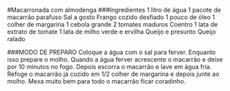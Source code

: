 #Macarronada com almodenga
###Ingredientes
1 litro de água
1 pacote de macarrão parafuso
Sal a gosto
Frango cozido desfiado
1 pouco de óleo
1 colher de margarina
1 cebola grande
2 tomates maduros
Coentro
1 lata de extrato de tomate
1 lata de milho verde e ervilha
Queijo e presunto
Queijo ralado

###MODO DE PREPARO
Coloque a água com o sal para ferver.
Enquanto isso prepare o molho.
Quando a água ferver acrescente o macarrão e deixe por 10 minutos no fogo.
Depois escorra o macarrão e lave em água fria.
Refoge o macarrão já cozido em 1/2 colher de margarina e depois junte ao molho.
Mexa muito bem para todo o macarrão ficar coradinho.